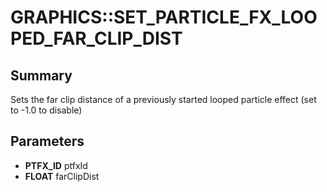 # GRAPHICS::SET_PARTICLE_FX_LOOPED_FAR_CLIP_DIST

## Summary
Sets the far clip distance of a previously started looped particle effect (set to -1.0 to disable)

## Parameters
* **PTFX_ID** ptfxId
* **FLOAT** farClipDist